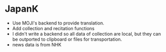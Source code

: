 # JapanK

- Use MOJI's backend to provide translation.
- Add collection and recitation functions
- I didn't write a backend so all data of collection are local, but they can be outported to clipboard or files for transportation.
- news data is from NHK

